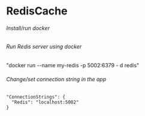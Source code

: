 # RedisCache
###### Install/run docker
###### Run Redis server using docker

  "docker run --name my-redis -p 5002:6379 - d redis"

###### Change/set connection string in the app

    "ConnectionStrings": {
      "Redis": "localhost:5002"
    }


